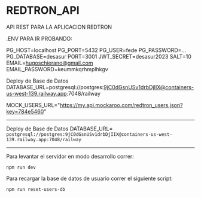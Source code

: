 # REDTRON_API

API REST PARA LA APLICACION REDTRON

.ENV PARA IR PROBANDO:

PG_HOST=localhost
PG_PORT=5432
PG_USER=fede
PG_PASSWORD=...
PG_DATABASE=desasur
PORT=3001
JWT_SECRET=desasur2023
SALT=10
EMAIL=hugoschierano@gmail.com
EMAIL_PASSWORD=keummkqrhmplhkgv

Deploy de Base de Datos
DATABASE_URL=postgresql://postgres:9jC0dGsnUSv1drbDjIIX@containers-us-west-139.railway.app:7048/railway

MOCK_USERS_URL="https://my.api.mockaroo.com/redtron_users.json?key=784e5460"

------
Deploy de Base de Datos
DATABASE_URL= ````postgresql://postgres:9jC0dGsnUSv1drbDjIIX@containers-us-west-139.railway.app:7048/railway````

-----

Para levantar el servidor en modo desarrollo correr:

```
npm run dev
```

Para recargar la base de datos de usuario correr el siguiente script:

```
npm run reset-users-db
```

